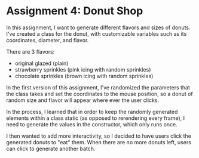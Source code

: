 # Assignment 4: Donut Shop

In this assignment, I want to generate different flavors and sizes of donuts. I've created a class for the donut, with customizable variables such as its coordinates, diameter, and flavor.

There are 3 flavors:

- original glazed (plain)
- strawberry sprinkles (pink icing with random sprinkles)
- chocolate sprinkles (brown icing with random sprinkles)

In the first version of this assignment, I've randomized the parameters that the class takes and set the coordinates to the mouse position, so a donut of random size and flavor will appear where ever the user clicks.

In the process, I learned that in order to keep the randomly generated elements within a class static (as opposed to rerendering every frame), I need to generate the values in the constructor, which only runs once.

I then wanted to add more interactivity, so I decided to have users click the generated donuts to "eat" them. When there are no more donuts left, users can click to generate another batch.
